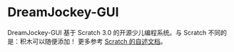 # DreamJockey-GUI
DreamJockey-GUI 基于 Scratch 3.0 的开源少儿编程系统。与 Scratch 不同的是：积木可以随便添加！
更多参考 [Scratch 的自述文档](https://github.com/LLK/scratch-gui/blob/develop/README.md)。
